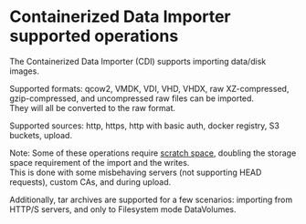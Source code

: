 # Containerized Data Importer supported operations
The Containerized Data Importer (CDI) supports importing data/disk images.

Supported formats: qcow2, VMDK, VDI, VHD, VHDX, raw XZ-compressed, gzip-compressed, and uncompressed raw files can be imported.  
They will all be converted to the raw format.

Supported sources: http, https, http with basic auth, docker registry, S3 buckets, upload.

Note: Some of these operations require [scratch space](scratch-space.md), doubling the storage space requirement of the import and the writes.  
This is done with some misbehaving servers (not supporting HEAD requests), custom CAs, and during upload.

Additionally, tar archives are supported for a few scenarios: importing from HTTP/S servers, and only to Filesystem mode DataVolumes.
